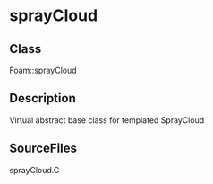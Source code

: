 # sprayCloud 
## Class
Foam::sprayCloud

## Description
Virtual abstract base class for templated SprayCloud

## SourceFiles
sprayCloud.C

